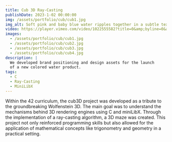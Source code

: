 ```yaml
---
title: Cub 3D Ray-Casting
publishDate: 2023-1-02 00:00:00
img: /assets/portfolio/cub/cub1.jpg
img_alt: Soft pink and baby blue water ripples together in a subtle texture.
video: https://player.vimeo.com/video/1022555582?title=0&amp;byline=0&amp;portrait=0&amp;badge=0&amp;autopause=0&amp;player_id=0&amp;app_id=58479
images:
  - /assets/portfolio/cub/cub1.jpg
  - /assets/portfolio/cub/cub2.jpg
  - /assets/portfolio/cub/cub3.jpg
  - /assets/portfolio/cub/cub4.jpg
description: |
  We developed brand positioning and design assets for the launch
  of a new colored water product.
tags:
  - C
  - Ray-Casting
  - MiniLibX
---
```


Within the 42 curriculum, the cub3D project was developed as a tribute to the groundbreaking Wolfenstein 3D. The main goal was to understand the mechanisms behind 3D rendering engines using C and miniLibX. Through the implementation of a ray-casting algorithm, a 3D maze was created. This project not only reinforced programming skills but also allowed for the application of mathematical concepts like trigonometry and geometry in a practical setting.

<!-- > Tell me and I forget. Teach me and I remember. Involve me and I learn.
### Level-three heading
- We noted this
- And also this other point  -->
